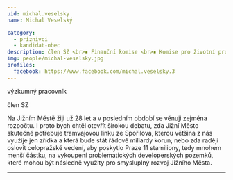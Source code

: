 ```yaml
---
uid: michal.veselsky
name: Michal Veselský

category:
  - priznivci
  - kandidat-obec
description: člen SZ <br>▪ Finanční komise <br>▪ Komise pro životní prostředí
img: people/michal-veselsky.jpg
profiles:
  facebook: https://www.facebook.com/michal.veselsky.3
---
```


výzkumný pracovník

člen SZ


Na Jižním Městě žiji už 28 let a v posledním období se věnuji zejména rozpočtu. I proto bych chtěl otevřít širokou debatu, zda Jižní Město skutečně potřebuje tramvajovou linku ze Spořilova, kterou většina z nás využije jen zřídka a která bude stát řádově miliardy korun, nebo zda raději oslovit celopražské vedení, aby poskytlo Praze 11 stamiliony, tedy mnohem menší částku, na vykoupení problematických developerských pozemků, které mohou být následně využity pro smysluplný rozvoj Jižního Města.
 

---
